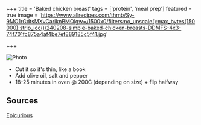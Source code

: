 +++ 
title = 'Baked chicken breast' 
tags = ['protein', 'meal prep'] 
featured = true
image = 'https://www.allrecipes.com/thmb/Sy-9MO1rGdtsMXvCariknBMOlgw=/1500x0/filters:no_upscale():max_bytes(150000):strip_icc()/240208-simple-baked-chicken-breasts-DDMFS-4x3-74f701fc875a4af4be7ef889185c5f41.jpg'

+++

![Photo](<https://www.allrecipes.com/thmb/Sy-9MO1rGdtsMXvCariknBMOlgw=/1500x0/filters:no_upscale():max_bytes(150000):strip_icc()/240208-simple-baked-chicken-breasts-DDMFS-4x3-74f701fc875a4af4be7ef889185c5f41.jpg>)

- Cut it so it's thin, like a book
- Add olive oil, salt and pepper
- 18-25 minutes in oven @ 200C (depending on size) + flip halfway

## Sources

[Epicurious](https://www.youtube.com/watch?v=NTBRThwL-2c&t=195s)

